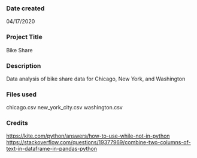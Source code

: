 ### Date created
04/17/2020

### Project Title
Bike Share

### Description
Data analysis of bike share data for Chicago, New York, and Washington

### Files used
chicago.csv
new_york_city.csv
washington.csv

### Credits
https://kite.com/python/answers/how-to-use-while-not-in-python
https://stackoverflow.com/questions/19377969/combine-two-columns-of-text-in-dataframe-in-pandas-python
